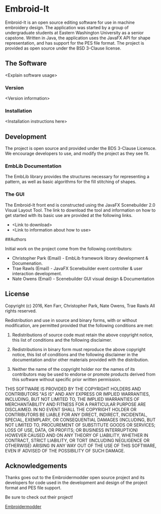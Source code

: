 # Embroid-It

Embroid-It is an open source editing software for use in machine embroidery design. The application was started by a group of undergraduate students at Eastern Washington University as a senior capstone. Written in Java, the application uses the JavaFX API for shape representation, and has support for the PES file format. The project is provided as open source under the BSD 3-Clause license.


## The Software

\<Explain software usage\>

### Version
\<Version information\>

### Installation

\<Installation instructions here\>


## Development

The project is open source and provided under the BDS 3-Clause Licensce. We encourage developers to use, and modify the project as they see fit.

### EmbLib Documentation

The EmbLib library provides the structures necessary for representing a pattern, as well as basic algorithms for the fill stitching of shapes.

### The GUI

The Embroid-It front end is constructed using the JavaFX Scenebuilder 2.0 Visual Layout Tool. The link to download the tool and information on how to get started with its basic use are provided at the following links.

* \<Link to download\>
* \<Link to information about how to use\>


##Authors

Initial work on the project come from the following contributors:

* Christopher Park  (Email) - EmbLib framework library development & Documenation.
* Trae Rawls        (Email) - JavaFX Scenebuilder event controller & user interaction development.
* Nate Owens        (Email) - Scenebuilder GUI visual design & Documentation 

## License

Copyright (c) 2016, Ken Farr, Christopher Park, Nate Owens, Trae Rawls
All rights reserved.

Redistribution and use in source and binary forms, with or without modification, are permitted provided that the following conditions are met:

1. Redistributions of source code must retain the above copyright notice, this list of conditions and the following disclaimer.

2. Redistributions in binary form must reproduce the above copyright notice, this list of conditions and the following disclaimer in the documentation and/or other materials provided with the distribution.

3. Neither the name of the copyright holder nor the names of its contributors may be used to endorse or promote products derived from this software without specific prior written permission.

THIS SOFTWARE IS PROVIDED BY THE COPYRIGHT HOLDERS AND CONTRIBUTORS "AS IS" AND ANY EXPRESS OR IMPLIED WARRANTIES, INCLUDING, BUT NOT LIMITED TO, THE IMPLIED WARRANTIES OF MERCHANTABILITY AND FITNESS FOR A PARTICULAR PURPOSE ARE DISCLAIMED. IN NO EVENT SHALL THE COPYRIGHT HOLDER OR CONTRIBUTORS BE LIABLE FOR ANY DIRECT, INDIRECT, INCIDENTAL, SPECIAL, EXEMPLARY, OR CONSEQUENTIAL DAMAGES (INCLUDING, BUT NOT LIMITED TO, PROCUREMENT OF SUBSTITUTE GOODS OR SERVICES; LOSS OF USE, DATA, OR PROFITS; OR BUSINESS INTERRUPTION) HOWEVER CAUSED AND ON ANY THEORY OF LIABILITY, WHETHER IN CONTRACT, STRICT LIABILITY, OR TORT (INCLUDING NEGLIGENCE OR OTHERWISE) ARISING IN ANY WAY OUT OF THE USE OF THIS SOFTWARE, EVEN IF ADVISED OF THE POSSIBILITY OF SUCH DAMAGE.


## Acknowledgements

Thanks goes out to the Embroidermodder open source project and its developers for code used in the development and design of the project format and PES file support.

Be sure to check out their project!

[Embroidermodder](https://github.com/Embroidermodder/Embroidermodder)
